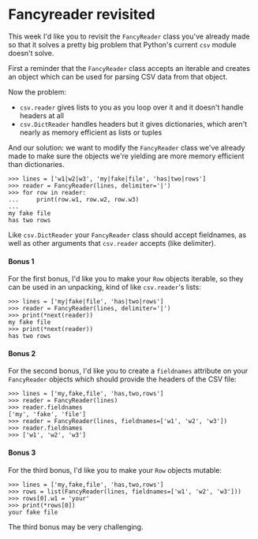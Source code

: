 # Fancyreader revisited

This week I'd like you to revisit the `FancyReader` class you've already made so that it solves a pretty big problem 
that Python's current `csv` module doesn't solve.

First a reminder that the `FancyReader` class accepts an iterable and creates an object which can be used for parsing 
CSV data from that object.

Now the problem:

- `csv.reader` gives lists to you as you loop over it and it doesn't handle headers at all
- `csv.DictReader` handles headers but it gives dictionaries, which aren't nearly as memory efficient as lists or tuples

And our solution: we want to modify the `FancyReader` class we've already made to make sure the objects we're yielding 
are more memory efficient than dictionaries.

    >>> lines = ['w1|w2|w3', 'my|fake|file', 'has|two|rows']
    >>> reader = FancyReader(lines, delimiter='|')
    >>> for row in reader:
    ...     print(row.w1, row.w2, row.w3)
    ...
    my fake file
    has two rows

Like `csv.DictReader` your `FancyReader` class should accept fieldnames, as well as other arguments that `csv.reader` 
accepts (like delimiter).

#### Bonus 1

For the first bonus, I'd like you to make your `Row` objects iterable, so they can be used in an unpacking, kind of 
like `csv.reader`'s lists:

    >>> lines = ['my|fake|file', 'has|two|rows']
    >>> reader = FancyReader(lines, delimiter='|')
    >>> print(*next(reader))
    my fake file
    >>> print(*next(reader))
    has two rows

#### Bonus 2

For the second bonus, I'd like you to create a `fieldnames` attribute on your `FancyReader` objects which should 
provide the headers of the CSV file:

    >>> lines = ['my,fake,file', 'has,two,rows']
    >>> reader = FancyReader(lines)
    >>> reader.fieldnames
    ['my', 'fake', 'file']
    >>> reader = FancyReader(lines, fieldnames=['w1', 'w2', 'w3'])
    >>> reader.fieldnames
    >>> ['w1', 'w2', 'w3']

#### Bonus 3

For the third bonus, I'd like you to make your `Row` objects mutable:

    >>> lines = ['my,fake,file', 'has,two,rows']
    >>> rows = list(FancyReader(lines, fieldnames=['w1', 'w2', 'w3']))
    >>> rows[0].w1 = 'your'
    >>> print(*rows[0])
    your fake file

The third bonus may be very challenging.
